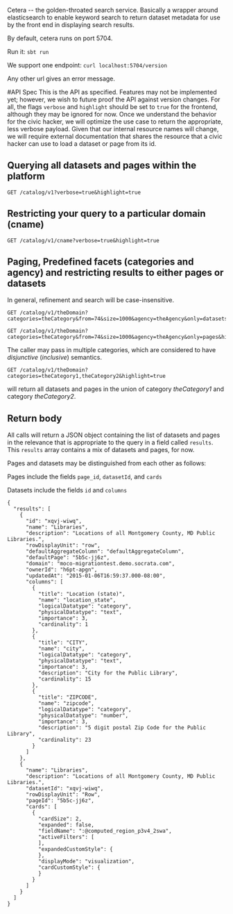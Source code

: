 Cetera -- the golden-throated search service.
Basically a wrapper around elasticsearch to enable keyword search to return dataset metadata for use by the front end in displaying search results.

By default, cetera runs on port 5704.

Run it: `sbt run`

We support one endpoint: `curl localhost:5704/version`

Any other url gives an error message.

#API Spec
This is the API as specified. Features may not be implemented yet; however, we wish to future proof the API against version changes.
For all, the flags `verbose` and `highlight` should be set to `true` for the frontend, although they may be ignored for now.
Once we understand the behavior for the civic hacker, we will optimize the use case to return the appropriate, less verbose payload.
Given that our internal resource names will change, we will require external documentation that shares the resource that a civic hacker can use to load a dataset or page from its id.

## Querying all datasets and pages within the platform

```
GET /catalog/v1?verbose=true&highlight=true
```


## Restricting your query to a particular domain (cname)

```
GET /catalog/v1/cname?verbose=true&highlight=true
```


## Paging, Predefined facets (categories and agency) and restricting results to either pages or datasets
In general, refinement and search will be case-insensitive.

```
GET /catalog/v1/theDomain?categories=theCategory&from=74&size=1000&agency=theAgency&only=datasets&highlight=true
```
```
GET /catalog/v1/theDomain?categories=theCategory&from=74&size=1000&agency=theAgency&only=pages&highlight=true
```
The caller may pass in multiple categories, which are considered to have *disjunctive* (*inclusive*) semantics.
```
GET /catalog/v1/theDomain?categories=theCategory1,theCategory2&highlight=true
```
will return all datasets and pages in the union of category *theCategory1* and category *theCategory2*.


## Return body
All calls will return a JSON object containing the list of datasets and pages in the relevance that is appropriate to the query in a field called ```results```. This ```results``` array contains a mix of datasets and pages, for now.

Pages and datasets may be distinguished from each other as follows:

Pages include the fields ```page_id```, ```datasetId```, and ```cards```

Datasets include the fields ```id``` and ```columns```

```
{
  "results": [
    {
      "id": "xqvj-wiwq",
      "name": "Libraries",
      "description": "Locations of all Montgomery County, MD Public Libraries.",
      "rowDisplayUnit": "row",
      "defaultAggregateColumn": "defaultAggregateColumn",
      "defaultPage": "5b5c-jj6z",
      "domain": "moco-migrationtest.demo.socrata.com",
      "ownerId": "h6pt-apgn",
      "updatedAt": "2015-01-06T16:59:37.000-08:00",
      "columns": [
        {
          "title": "Location (state)",
          "name": "location_state",
          "logicalDatatype": "category",
          "physicalDatatype": "text",
          "importance": 3,
          "cardinality": 1
        },
        {
          "title": "CITY",
          "name": "city",
          "logicalDatatype": "category",
          "physicalDatatype": "text",
          "importance": 3,
          "description": "City for the Public Library",
          "cardinality": 15
        },
        {
          "title": "ZIPCODE",
          "name": "zipcode",
          "logicalDatatype": "category",
          "physicalDatatype": "number",
          "importance": 3,
          "description": "5 digit postal Zip Code for the Public Library",
          "cardinality": 23
        }
      ]
    },
    {
      "name": "Libraries",
      "description": "Locations of all Montgomery County, MD Public Libraries.",
      "datasetId": "xqvj-wiwq",
      "rowDisplayUnit": "Row",
      "pageId": "5b5c-jj6z",
      "cards": [
        {
          "cardSize": 2,
          "expanded": false,
          "fieldName": ":@computed_region_p3v4_2swa",
          "activeFilters": [
          ],
          "expandedCustomStyle": {
          },
          "displayMode": "visualization",
          "cardCustomStyle": {
          }
        }
      ]
    }
  ]
}
```
